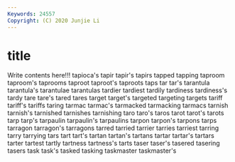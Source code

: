 ```yaml
---
Keywords: 24557
Copyright: (C) 2020 Junjie Li
---
```


# title

Write contents here!!!
tapioca's 
tapir 
tapir's
tapirs 
tapped 
tapping 
taproom 
taproom's 
taprooms 
taproot 
taproot's 
taproots 
taps
tar 
tar's 
tarantula 
tarantula's 
tarantulae 
tarantulas 
tardier 
tardiest 
tardily 
tardiness
tardiness's 
tardy 
tare 
tare's 
tared 
tares 
target 
target's 
targeted 
targeting
targets 
tariff 
tariff's 
tariffs 
taring 
tarmac 
tarmac's 
tarmacked 
tarmacking 
tarmacs
tarnish 
tarnish's 
tarnished 
tarnishes 
tarnishing 
taro 
taro's 
taros 
tarot 
tarot's
tarots 
tarp 
tarp's 
tarpaulin 
tarpaulin's 
tarpaulins 
tarpon 
tarpon's 
tarpons 
tarps
tarragon 
tarragon's 
tarragons 
tarred 
tarried 
tarrier 
tarries 
tarriest 
tarring 
tarry
tarrying 
tars 
tart 
tart's 
tartan 
tartan's 
tartans 
tartar 
tartar's 
tartars
tarter 
tartest 
tartly 
tartness 
tartness's 
tarts 
taser 
taser's 
tasered 
tasering
tasers 
task 
task's 
tasked 
tasking 
taskmaster 
taskmaster's 
